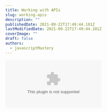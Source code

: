 ```yaml
---
title: Working with APIs
slug: working-apis
description: ""
publishedDate: 2021-09-22T17:49:44.101Z
lastModifiedDate: 2021-09-22T17:49:44.101Z
coverImage: ""
draft: false
authors:
  - javascriptMastery
---
```


<Embed
  type="youtube"
  url="https://youtu.be/UKdQjQX1Pko?t=2751"
  title="Working with APIs"
/>

